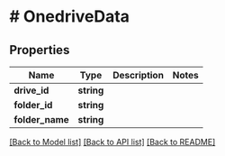 # # OnedriveData

## Properties

Name | Type | Description | Notes
------------ | ------------- | ------------- | -------------
**drive_id** | **string** |  |
**folder_id** | **string** |  |
**folder_name** | **string** |  |

[[Back to Model list]](../../README.md#models) [[Back to API list]](../../README.md#endpoints) [[Back to README]](../../README.md)
